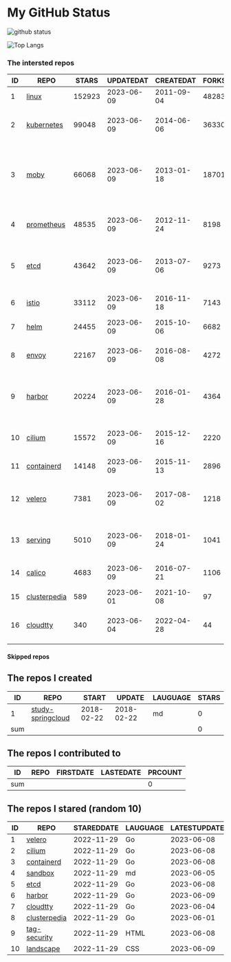 # My GitHub Status

<img src="https://github-readme-stats-1.yihong0618.vercel.app/api?username=daoqingniu&show_icons=true&&&hide_title=true&count_private=true" alt="github status" />

![Top Langs](https://github-readme-stats-1.yihong0618.vercel.app/api/top-langs/?username=daoqingniu&layout=compact)

<!--START_SECTION:github_repos-->
### The intersted repos
| ID |                              REPO                               | STARS  | UPDATEDAT  | CREATEDAT  | FORKSCOUNT |                                              DESCRIPTIONS                                              |
|----|-----------------------------------------------------------------|--------|------------|------------|------------|--------------------------------------------------------------------------------------------------------|
|  1 | [linux](https://github.com/torvalds/linux)                      | 152923 | 2023-06-09 | 2011-09-04 |      48283 | Linux kernel source tree                                                                               |
|  2 | [kubernetes](https://github.com/kubernetes/kubernetes)          |  99048 | 2023-06-09 | 2014-06-06 |      36330 | Production-Grade Container Scheduling and Management                                                   |
|  3 | [moby](https://github.com/moby/moby)                            |  66068 | 2023-06-09 | 2013-01-18 |      18701 | Moby Project - a collaborative project for the container ecosystem to assemble container-based systems |
|  4 | [prometheus](https://github.com/prometheus/prometheus)          |  48535 | 2023-06-09 | 2012-11-24 |       8198 | The Prometheus monitoring system and time series database.                                             |
|  5 | [etcd](https://github.com/etcd-io/etcd)                         |  43642 | 2023-06-09 | 2013-07-06 |       9273 | Distributed reliable key-value store for the most critical data of a distributed system                |
|  6 | [istio](https://github.com/istio/istio)                         |  33112 | 2023-06-09 | 2016-11-18 |       7143 | Connect, secure, control, and observe services.                                                        |
|  7 | [helm](https://github.com/helm/helm)                            |  24455 | 2023-06-09 | 2015-10-06 |       6682 | The Kubernetes Package Manager                                                                         |
|  8 | [envoy](https://github.com/envoyproxy/envoy)                    |  22167 | 2023-06-09 | 2016-08-08 |       4272 | Cloud-native high-performance edge/middle/service proxy                                                |
|  9 | [harbor](https://github.com/goharbor/harbor)                    |  20224 | 2023-06-09 | 2016-01-28 |       4364 | An open source trusted cloud native registry project that stores, signs, and scans content.            |
| 10 | [cilium](https://github.com/cilium/cilium)                      |  15572 | 2023-06-09 | 2015-12-16 |       2220 | eBPF-based Networking, Security, and Observability                                                     |
| 11 | [containerd](https://github.com/containerd/containerd)          |  14148 | 2023-06-09 | 2015-11-13 |       2896 | An open and reliable container runtime                                                                 |
| 12 | [velero](https://github.com/vmware-tanzu/velero)                |   7381 | 2023-06-09 | 2017-08-02 |       1218 | Backup and migrate Kubernetes applications and their persistent volumes                                |
| 13 | [serving](https://github.com/knative/serving)                   |   5010 | 2023-06-09 | 2018-01-24 |       1041 | Kubernetes-based, scale-to-zero, request-driven compute                                                |
| 14 | [calico](https://github.com/projectcalico/calico)               |   4683 | 2023-06-09 | 2016-07-21 |       1106 | Cloud native networking and network security                                                           |
| 15 | [clusterpedia](https://github.com/clusterpedia-io/clusterpedia) |    589 | 2023-06-01 | 2021-10-08 |         97 | The Encyclopedia of Kubernetes clusters                                                                |
| 16 | [cloudtty](https://github.com/cloudtty/cloudtty)                |    340 | 2023-06-04 | 2022-04-28 |         44 | A Friendly Kubernetes CloudShell (Web Terminal) !                                                      |



#### Skipped repos
<!--END_SECTION:github_repos-->

<!--START_SECTION:my_github-->
## The repos I created
| ID  |                                 REPO                                 |   START    |   UPDATE   | LAUGUAGE | STARS |
|-----|----------------------------------------------------------------------|------------|------------|----------|-------|
|   1 | [study-springcloud](https://github.com/daoqingniu/study-springcloud) | 2018-02-22 | 2018-02-22 | md       |     0 |
| sum |                                                                      |            |            |          |     0 |

## The repos I contributed to
| ID  | REPO | FIRSTDATE | LASTEDATE | PRCOUNT |
|-----|------|-----------|-----------|---------|
| sum |      |           |           |       0 |

## The repos I stared (random 10)
| ID |                              REPO                               | STAREDDATE | LAUGUAGE | LATESTUPDATE |
|----|-----------------------------------------------------------------|------------|----------|--------------|
|  1 | [velero](https://github.com/vmware-tanzu/velero)                | 2022-11-29 | Go       | 2023-06-08   |
|  2 | [cilium](https://github.com/cilium/cilium)                      | 2022-11-29 | Go       | 2023-06-08   |
|  3 | [containerd](https://github.com/containerd/containerd)          | 2022-11-29 | Go       | 2023-06-08   |
|  4 | [sandbox](https://github.com/cncf/sandbox)                      | 2022-11-29 | md       | 2023-06-05   |
|  5 | [etcd](https://github.com/etcd-io/etcd)                         | 2022-11-29 | Go       | 2023-06-08   |
|  6 | [harbor](https://github.com/goharbor/harbor)                    | 2022-11-29 | Go       | 2023-06-09   |
|  7 | [cloudtty](https://github.com/cloudtty/cloudtty)                | 2022-11-29 | Go       | 2023-06-04   |
|  8 | [clusterpedia](https://github.com/clusterpedia-io/clusterpedia) | 2022-11-29 | Go       | 2023-06-01   |
|  9 | [tag-security](https://github.com/cncf/tag-security)            | 2022-11-29 | HTML     | 2023-06-08   |
| 10 | [landscape](https://github.com/cncf/landscape)                  | 2022-11-29 | CSS      | 2023-06-09   |

<!--END_SECTION:my_github-->
